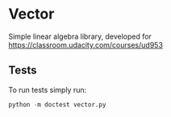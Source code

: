 # Vector

Simple linear algebra library, developed for
https://classroom.udacity.com/courses/ud953


## Tests

To run tests simply run:

```python
python -m doctest vector.py
```